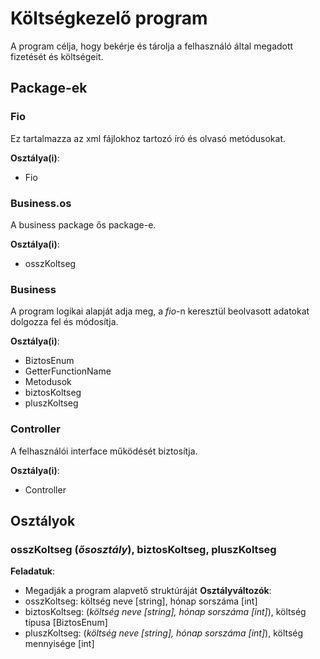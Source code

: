 # Költségkezelő program
A program célja, hogy bekérje és tárolja a felhasználó által megadott fizetését és költségeit.
## Package-ek
### Fio
Ez tartalmazza az xml fájlokhoz tartozó író és olvasó metódusokat.

**Osztálya(i)**: 
- Fio
### Business.os
A business package ős package-e.

**Osztálya(i)**: 
- osszKoltseg
### Business
A program logikai alapját adja meg, a *fio*-n keresztül beolvasott adatokat dolgozza fel és módosítja.

**Osztálya(i)**: 
- BiztosEnum
- GetterFunctionName
- Metodusok
- biztosKoltseg
- pluszKoltseg
### Controller
A felhasználói interface működését biztosítja.

**Osztálya(i)**: 
- Controller

## Osztályok
### osszKoltseg (*ősosztály*), biztosKoltseg, pluszKoltseg
**Feladatuk**:
- Megadják a program alapvető struktúráját 
**Osztályváltozók**:
- osszKoltseg: költség neve [string], hónap sorszáma [int]
- biztosKoltseg: (*költség neve [string], hónap sorszáma [int]*), költség típusa [BiztosEnum]
- pluszKoltseg: (*költség neve [string], hónap sorszáma [int]*), költség mennyisége [int]
